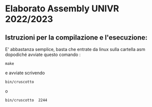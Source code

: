 # Elaborato Assembly UNIVR 2022/2023

## Istruzioni per la compilazione e l'esecuzione:

E' abbastanza semplice, basta che entrate da linux sulla cartella asm
dopodiché avviate questo comando :

``` 
make 
```
e avviate scrivendo

``` 
bin/cruscotto  
```
o
``` 
bin/cruscotto  2244 
```


